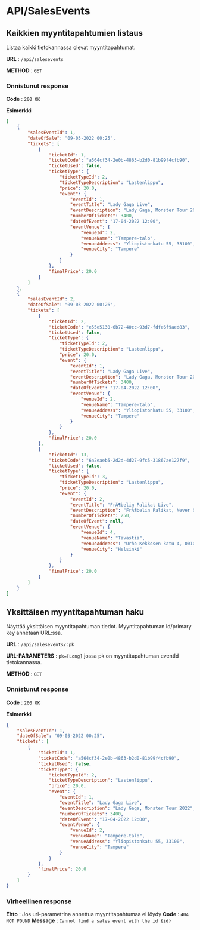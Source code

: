 # API/SalesEvents

## Kaikkien myyntitapahtumien listaus

Listaa kaikki tietokannassa olevat myyntitapahtumat.

**URL** : `/api/salesevents`

**METHOD** : `GET`

### Onnistunut response

**Code** : `200 OK`

**Esimerkki**

```json
[
    {
        "salesEventId": 1,
        "dateOfSale": "09-03-2022 00:25",
        "tickets": [
            {
                "ticketId": 1,
                "ticketCode": "a564cf34-2e0b-4863-b2d0-81b99f4cfb90",
                "ticketUsed": false,
                "ticketType": {
                    "ticketTypeId": 2,
                    "ticketTypeDescription": "Lastenlippu",
                    "price": 20.0,
                    "event": {
                        "eventId": 1,
                        "eventTitle": "Lady Gaga Live",
                        "eventDescription": "Lady Gaga, Monster Tour 2022",
                        "numberOfTickets": 3400,
                        "dateOfEvent": "17-04-2022 12:00",
                        "eventVenue": {
                            "venueId": 2,
                            "venueName": "Tampere-talo",
                            "venueAddress": "Yliopistonkatu 55, 33100",
                            "venueCity": "Tampere"
                        }
                    }
                },
                "finalPrice": 20.0
            }
        ]
    },
    {
        "salesEventId": 2,
        "dateOfSale": "09-03-2022 00:26",
        "tickets": [
            {
                "ticketId": 2,
                "ticketCode": "e55e5130-6b72-40cc-93d7-fdfe6f9aed83",
                "ticketUsed": false,
                "ticketType": {
                    "ticketTypeId": 2,
                    "ticketTypeDescription": "Lastenlippu",
                    "price": 20.0,
                    "event": {
                        "eventId": 1,
                        "eventTitle": "Lady Gaga Live",
                        "eventDescription": "Lady Gaga, Monster Tour 2022",
                        "numberOfTickets": 3400,
                        "dateOfEvent": "17-04-2022 12:00",
                        "eventVenue": {
                            "venueId": 2,
                            "venueName": "Tampere-talo",
                            "venueAddress": "Yliopistonkatu 55, 33100",
                            "venueCity": "Tampere"
                        }
                    }
                },
                "finalPrice": 20.0
            },
            {
                "ticketId": 13,
                "ticketCode": "6a2eaeb5-2d2d-4d27-9fc5-31867ae127f9",
                "ticketUsed": false,
                "ticketType": {
                    "ticketTypeId": 3,
                    "ticketTypeDescription": "Lastenlippu",
                    "price": 20.0,
                    "event": {
                        "eventId": 2,
                        "eventTitle": "FrÃ¶belin Palikat Live",
                        "eventDescription": "FrÃ¶belin Palikat, Never Stop The Madness",
                        "numberOfTickets": 250,
                        "dateOfEvent": null,
                        "eventVenue": {
                            "venueId": 4,
                            "venueName": "Tavastia",
                            "venueAddress": "Urho Kekkosen katu 4, 00100",
                            "venueCity": "Helsinki"
                        }
                    }
                },
                "finalPrice": 20.0
            }
        ]
    }
]
```


## Yksittäisen myyntitapahtuman haku

Näyttää yksittäisen myyntitapahtuman tiedot. Myyntitapahtuman Id/primary key annetaan URL:ssa.

**URL** : `/api/salesevents/:pk`

**URL-PARAMETERS** : `pk=[Long]` jossa pk on myyntitapahtuman eventId tietokannassa. 

**METHOD** : `GET`

### Onnistunut response

**Code** : `200 OK`

**Esimerkki**

```json
{
    "salesEventId": 1,
    "dateOfSale": "09-03-2022 00:25",
    "tickets": [
        {
            "ticketId": 1,
            "ticketCode": "a564cf34-2e0b-4863-b2d0-81b99f4cfb90",
            "ticketUsed": false,
            "ticketType": {
                "ticketTypeId": 2,
                "ticketTypeDescription": "Lastenlippu",
                "price": 20.0,
                "event": {
                    "eventId": 1,
                    "eventTitle": "Lady Gaga Live",
                    "eventDescription": "Lady Gaga, Monster Tour 2022",
                    "numberOfTickets": 3400,
                    "dateOfEvent": "17-04-2022 12:00",
                    "eventVenue": {
                        "venueId": 2,
                        "venueName": "Tampere-talo",
                        "venueAddress": "Yliopistonkatu 55, 33100",
                        "venueCity": "Tampere"
                    }
                }
            },
            "finalPrice": 20.0
        }
    ]
}
```

### Virheellinen response

**Ehto** : Jos url-parametrina annettua myyntitapahtumaa ei löydy
**Code** : `404 NOT FOUND`
**Message** : `Cannot find a sales event with the id {id}`
